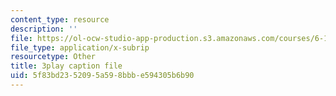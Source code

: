 ```yaml
---
content_type: resource
description: ''
file: https://ol-ocw-studio-app-production.s3.amazonaws.com/courses/6-189-multicore-programming-primer-january-iap-2007/5f83bd2352095a598bbbe594305b6b90_r7rLHHd43MU.vtt
file_type: application/x-subrip
resourcetype: Other
title: 3play caption file
uid: 5f83bd23-5209-5a59-8bbb-e594305b6b90
---
```

